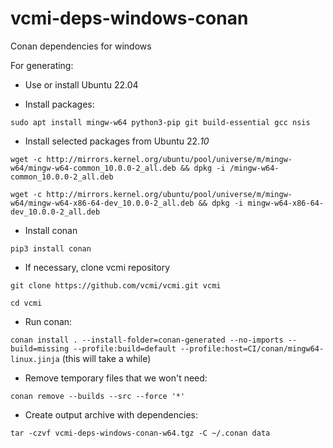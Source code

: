 # vcmi-deps-windows-conan

Conan dependencies for windows

For generating:

- Use or install Ubuntu 22.04

- Install packages:

`sudo apt install mingw-w64 python3-pip git build-essential gcc nsis`

- Install selected packages from Ubuntu 22.*10*

`wget -c http://mirrors.kernel.org/ubuntu/pool/universe/m/mingw-w64/mingw-w64-common_10.0.0-2_all.deb && dpkg -i /mingw-w64-common_10.0.0-2_all.deb`

`wget -c http://mirrors.kernel.org/ubuntu/pool/universe/m/mingw-w64/mingw-w64-x86-64-dev_10.0.0-2_all.deb && dpkg -i mingw-w64-x86-64-dev_10.0.0-2_all.deb`

- Install conan

`pip3 install conan`

- If necessary, clone vcmi repository

`git clone https://github.com/vcmi/vcmi.git vcmi`

`cd vcmi`

- Run conan:

`conan install . --install-folder=conan-generated --no-imports --build=missing --profile:build=default --profile:host=CI/conan/mingw64-linux.jinja`
(this will take a while)

- Remove temporary files that we won't need: 

`conan remove --builds --src --force '*'`

- Create output archive with dependencies:

`tar -czvf vcmi-deps-windows-conan-w64.tgz -C ~/.conan data`

